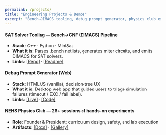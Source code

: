 ```yaml
---
permalink: /projects/
title: "Engineering Projects & Demos"
excerpt: "Bench→DIMACS tooling, debug prompt generator, physics club experiments"
---
```


#### SAT Solver Tooling — Bench→CNF (DIMACS) Pipeline
- **Stack**: C++ · Python · MiniSat
- **What it is**: Parses .bench netlists, generates miter circuits, and emits DIMACS for SAT solvers.
- **Links**: [[Repo]](https://github.com/your-username/bench2dimacs) · [[Readme]](https://example.com)

#### Debug Prompt Generator (Web)
- **Stack**: HTML/JS (vanilla), decision-tree UX
- **What it is**: Desktop web app that guides users to triage simulation failures (timeout / EXC / fail label).
- **Links**: [[Live]](https://example.com) · [[Code]](https://github.com/your-username/debug-prompt-gen)

#### NEHS Physics Club — 26+ sessions of hands-on experiments
- **Role**: Founder & President; curriculum design, safety, and lab execution
- **Artifacts**: [[Docs]](https://example.com) · [[Gallery]](https://example.com)
